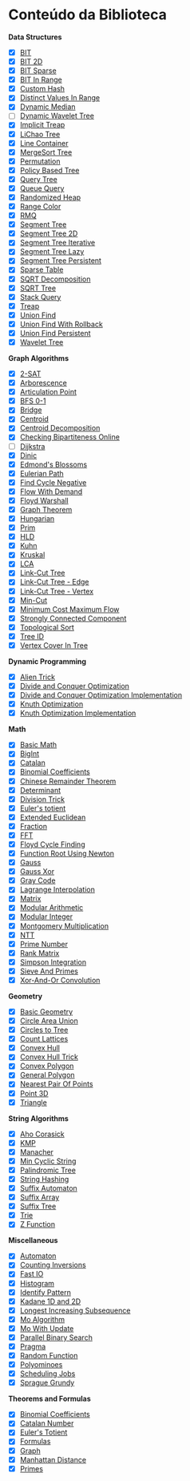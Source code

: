 # Conteúdo da Biblioteca

**Data Structures**
- [x] [BIT](code/data_structures/bit.h)
- [x] [BIT 2D](code/data_structures/bit2d.h)
- [x] [BIT Sparse](code/data_structures/bit2d_sparse.h)
- [x] [BIT In Range](code/data_structures/bit_range.h)
- [x] [Custom Hash](code/data_structures/custom_hash.h)
- [x] [Distinct Values In Range](code/data_structures/distinct_values_in_range.h)
- [x] [Dynamic Median](code/data_structures/dynamic_median.h) 
- [ ] [Dynamic Wavelet Tree](code/data_structures/dynamic_wavelet_tree.h)
- [x] [Implicit Treap](code/data_structures/implicit_treap.h)
- [x] [LiChao Tree](code/data_structures/lichao_tree.h)
- [x] [Line Container](code/data_structures/line_container.h)
- [x] [MergeSort Tree](code/data_structures/merge_sort_tree.h)
- [x] [Permutation](code/data_structures/permutation.h)
- [x] [Policy Based Tree](code/data_structures/policy_based_tree.h)
- [x] [Query Tree](code/data_structures/query_tree.h)
- [x] [Queue Query](code/data_structures/queue_query.h)
- [x] [Randomized Heap](code/data_structures/randomized_heap.h)
- [x] [Range Color](code/data_structures/range_color.h)
- [x] [RMQ](code/data_structures/rmq.h)
- [x] [Segment Tree](code/data_structures/segment_tree.h)
- [x] [Segment Tree 2D](code/data_structures/segment_tree_2d.h)
- [x] [Segment Tree Iterative](code/data_structures/segment_tree_iterative.h)
- [x] [Segment Tree Lazy](code/data_structures/segment_tree_lazy.h)
- [x] [Segment Tree Persistent](code/data_structures/segment_tree_persistent.h)
- [x] [Sparse Table](code/data_structures/sparse_table.h)
- [x] [SQRT Decomposition](code/data_structures/sqrt_decomposition.h)
- [x] [SQRT Tree](code/data_structures/sqrt_tree.h)
- [x] [Stack Query](code/data_structures/stack_query.h)
- [x] [Treap](code/data_structures/treap.h)
- [x] [Union Find](code/data_structures/union_find.h)
- [x] [Union Find With Rollback](code/data_structures/union_find_with_rollback.h)
- [x] [Union Find Persistent](code/data_structures/union_find_persistent.h)
- [x] [Wavelet Tree](code/data_structures/wavelet_tree.h)

**Graph Algorithms**
- [x] [2-SAT](code/graph/2_sat.h)
- [x] [Arborescence](code/graph/arborescence.h)
- [x] [Articulation Point](code/graph/articulation_point.h)
- [x] [BFS 0-1](code/graph/bfs01.h)
- [x] [Bridge](code/graph/bridge.h)
- [x] [Centroid](code/graph/centroid.h)
- [x] [Centroid Decomposition](code/graph/centroid_decomposition.h)
- [x] [Checking Bipartiteness Online](code/graph/checking_bipartiteness_online.h)
- [ ] [Dijkstra](code/graph/dijkstra.h)
- [x] [Dinic](code/graph/dinic.h)
- [x] [Edmond's Blossoms](code/graph/edmond_blossoms.h)
- [x] [Eulerian Path](code/graph/eulerian_path.h)
- [x] [Find Cycle Negative](code/graph/find_cycle_negative.h)
- [x] [Flow With Demand](code/graph/flow_with_demand.h)
- [x] [Floyd Warshall](code/graph/floyd_warshall.h)
- [x] [Graph Theorem](code/graph/graph_theorem.h)
- [x] [Hungarian](code/graph/hungarian.h)
- [x] [Prim](code/graph/prim.h)
- [x] [HLD](code/graph/hld.h)
- [x] [Kuhn](code/graph/kuhn.h)
- [x] [Kruskal](code/graph/kruskal.h)
- [x] [LCA](code/graph/lca.h)
- [x] [Link-Cut Tree](code/graph/lct.h)
- [x] [Link-Cut Tree - Edge](code/graph/lct_edge.h)
- [x] [Link-Cut Tree - Vertex](code/graph/lct_vertex.h)
- [x] [Min-Cut](code/graph/mincut.h)
- [x] [Minimum Cost Maximum Flow](code/graph/minimum_cost_maximum_flow.h)
- [x] [Strongly Connected Component](code/graph/strongly_connected_component.h)
- [x] [Topological Sort](code/graph/topological_sort.h)
- [x] [Tree ID](code/graph/tree_id.h)
- [x] [Vertex Cover In Tree](code/graph/vertex_cover_in_tree.h)

**Dynamic Programming**
- [x] [Alien Trick](code/dynamic_programming/alien_trick.h)
- [x] [Divide and Conquer Optimization](code/dynamic_programming/dc_optimization.tex)
- [x] [Divide and Conquer Optimization Implementation](code/dynamic_programming/dc_optimization.h)
- [x] [Knuth Optimization](code/dynamic_programming/knuth_optimization.tex)
- [x] [Knuth Optimization Implementation](code/dynamic_programming/knuth_optimization.h)

**Math**
- [x] [Basic Math](code/math/basic_math.h)
- [x] [BigInt](code/math/bigint.h)
- [x] [Catalan](code/math/catalan.h)
- [x] [Binomial Coefficients](code/math/binomial_coefficients.h)
- [x] [Chinese Remainder Theorem](code/math/chinese_remainder_theorem.h)
- [x] [Determinant](code/math/determinant.h)
- [x] [Division Trick](code/math/division_trick.h)
- [x] [Euler's totient](code/math/eulers_totient.h)
- [x] [Extended Euclidean](code/math/extended_euclidean.h)
- [x] [Fraction](code/math/fraction.h)
- [x] [FFT](code/math/fft.h)
- [x] [Floyd Cycle Finding](code/math/floyd_cycle_finding.h)
- [x] [Function Root Using Newton](code/math/function_root_using_newton.h)
- [x] [Gauss](code/math/gauss.h)
- [x] [Gauss Xor](code/math/gauss_xor.h)
- [x] [Gray Code](code/math/gray_code.h)
- [x] [Lagrange Interpolation](code/math/lagrange.h)
- [x] [Matrix](code/math/matrix.h)
- [x] [Modular Arithmetic](code/math/modular.h)
- [x] [Modular Integer](code/math/modular_int.h)
- [x] [Montgomery Multiplication](code/math/montgomery.h)
- [x] [NTT](code/math/ntt.h)
- [x] [Prime Number](code/math/prime.h)
- [x] [Rank Matrix](code/math/rank_matrix.h)
- [x] [Simpson Integration](code/math/simpson_integration.h)
- [x] [Sieve And Primes](code/math/sieve_and_primes.h)
- [x] [Xor-And-Or Convolution](code/math/xor_and_or_convolution.h)

**Geometry**
- [x] [Basic Geometry](code/geometry/basic_geometry.h)
- [x] [Circle Area Union](code/geometry/circle_area_union.h)
- [x] [Circles to Tree](code/geometry/circles_to_tree.h)
- [x] [Count Lattices](code/geometry/count_lattices.h)
- [x] [Convex Hull](code/geometry/convex_hull.h)
- [x] [Convex Hull Trick](code/geometry/convex_hull_trick.h)
- [x] [Convex Polygon](code/geometry/convex_polygon.h)
- [x] [General Polygon](code/geometry/general_polygon.h)
- [x] [Nearest Pair Of Points](code/geometry/nearest_pair_of_points.h)
- [x] [Point 3D](code/geometry/point3d.h)
- [x] [Triangle](code/geometry/triangle.h)

**String Algorithms**
- [x] [Aho Corasick](code/strings/aho_corasick.h)
- [x] [KMP](code/strings/kmp.h)
- [x] [Manacher](code/strings/manacher.h)
- [x] [Min Cyclic String](code/strings/min_cyclic_string.h)
- [x] [Palindromic Tree](code/strings/eertree.h)
- [x] [String Hashing](code/strings/hashing.h)
- [x] [Suffix Automaton](code/strings/suffix_automaton.h)
- [x] [Suffix Array](code/strings/suffix_array.h)
- [x] [Suffix Tree](code/strings/suffix_tree.h)
- [x] [Trie](code/strings/trie.h)
- [x] [Z Function](code/strings/z_function.h)

**Miscellaneous**
- [x] [Automaton](code/miscellaneous/automaton.h)
- [x] [Counting Inversions](code/miscellaneous/counting_inversions.h)
- [x] [Fast IO](code/miscellaneous/fastio.h)
- [x] [Histogram](code/miscellaneous/histogram.h)
- [x] [Identify Pattern](code/miscellaneous/identify_pattern.h)
- [x] [Kadane 1D and 2D](code/miscellaneous/kadane.h)
- [x] [Longest Increasing Subsequence](code/miscellaneous/lis.h)
- [x] [Mo Algorithm](code/miscellaneous/mo_algorithm.h)
- [x] [Mo With Update](code/miscellaneous/mo_with_update.h)
- [x] [Parallel Binary Search](code/miscellaneous/parallel_binary_search.h)
- [x] [Pragma](code/miscellaneous/pragma.h)
- [x] [Random Function](code/miscellaneous/random_function.h)
- [x] [Polyominoes](code/miscellaneous/polyominoes.h)
- [x] [Scheduling Jobs](code/miscellaneous/scheduling_jobs.h)
- [x] [Sprague Grundy](code/miscellaneous/sprague_grundy.h)

**Theorems and Formulas**
- [x] [Binomial Coefficients](code/theorems_and_formulas/binomial_coefficients.tex)
- [x] [Catalan Number](code/theorems_and_formulas/catalan_number.tex)
- [x] [Euler's Totient](code/theorems_and_formulas/eulers_totient.tex)
- [x] [Formulas](code/theorems_and_formulas/formulas.tex)
- [x] [Graph](code/theorems_and_formulas/graph.tex)
- [x] [Manhattan Distance](code/theorems_and_formulas/manhattan_distance.tex)
- [x] [Primes](code/theorems_and_formulas/primes.tex)